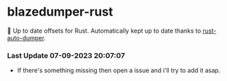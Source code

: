 # blazedumper-rust

🚀 Up to date offsets for Rust. Automatically kept up to date thanks to [rust-auto-dumper](https://github.com/Akandesh/rust-auto-dumper).


### Last Update 07-09-2023 20:07:07
- If there's something missing then open a issue and i'll try to add it asap.